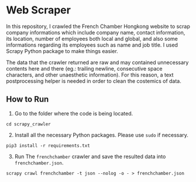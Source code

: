 # Web Scraper
In this repository, I crawled the French Chamber Hongkong website to scrap company informations which include company name, contact information, its location, number of employees both local and global, and also some informations regarding its employees such as name and job title. I used Scrapy Python package to make things easier. 

The data that the crawler returned are raw and may contained unnecessary contents here and there (eg.: trailing newline, consecutive space characters, and other unaesthetic information). For this reason, a text postprocessing helper is needed in order to clean the costemics of data.

## How to Run
1. Go to the folder where the code is being located.
```
cd scrapy_crawler
```

2. Install all the necessary Python packages. Please use `sudo` if necessary.
```
pip3 install -r requirements.txt
```

3. Run The `frenchchamber` crawler and save the resulted data into `frenchchamber.json`.
```
scrapy crawl frenchchamber -t json --nolog -o - > frenchchamber.json
```
